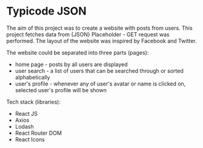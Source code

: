 # Typicode JSON
The aim of this project was to create a website with posts from users. This project fetches data from {JSON} Placeholder - GET request was performed. The layout of the website was inspired by Facebook and Twitter.

The website could be separated into three parts (pages):
* home page - posts by all users are displayed
* user search - a list of users that can be searched through or sorted alphabetically
* user's profile - whenever any of user's avatar or name is clicked on, selected user's profile will be shown

Tech stack (libraries):
* React JS
* Axios
* Lodash
* React Router DOM
* React Icons
